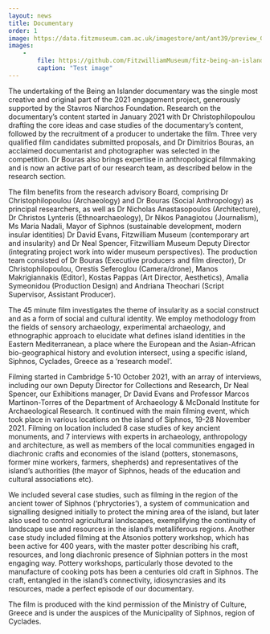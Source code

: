 ```yaml
---
layout: news
title: Documentary
order: 1
image: https://data.fitzmuseum.cam.ac.uk/imagestore/ant/ant39/preview_GR_19_1917_20_281_29.jpg
images:
    -
        file: https://github.com/FitzwilliamMuseum/fitz-being-an-islander/raw/main/_resources/Documentary_BeingAnIslander6.jpg
        caption: "Test image"
---
```


The undertaking of the Being an Islander documentary was the single most creative and original part of the 2021 engagement project, generously supported by the Stavros Niarchos Foundation. Research on the documentary’s content started in January 2021 with Dr Christophilopoulou drafting the core ideas and case studies of the documentary’s content, followed by the recruitment of a producer to undertake the film. Three very qualified film candidates submitted proposals, and Dr Dimitrios Bouras, an acclaimed documentarist and photographer was selected in the competition. Dr Bouras also brings expertise in anthropological filmmaking and is now an active part of our research team, as described below in the research section.

The film benefits from the research advisory Board, comprising Dr Christophilopoulou (Archaeology) and Dr Bouras (Social Anthropology) as principal researchers, as well as Dr Nicholas Anastasopoulos (Architecture), Dr Christos Lynteris (Ethnoarchaeology), Dr Nikos Panagiotou (Journalism), Ms Maria Nadali, Mayor of Siphnos (sustainable development, modern insular identities)
Dr David Evans, Fitzwilliam Museum (contemporary art and insularity) and Dr Neal Spencer, Fitzwilliam Museum Deputy Director (integrating project work into wider museum perspectives). The production team consisted of Dr Bouras (Executive producers and film director), Dr Christophilopoulou, Orestis Seferoglou (Camera/drone), Manos Makrigiannakis (Editor), Kostas Pappas (Art Director, Aesthetics), Amalia Symeonidou (Production Design) and Andriana Theochari (Script Supervisor, Assistant Producer).

The 45 minute film investigates the theme of insularity as a social construct and as a form of social and cultural identity. We employ methodology from the fields of sensory archaeology, experimental archaeology, and ethnographic approach to elucidate what defines island identities in the Eastern Mediterranean, a place where the European and the Asian-African bio-geographical history and evolution intersect, using a specific island, Siphnos, Cyclades, Greece as a ‘research model’.

Filming started in Cambridge 5-10 October 2021, with an array of interviews, including our own Deputy Director for Collections and Research, Dr Neal Spencer, our Exhibitions manager, Dr David Evans and Professor Marcos Martinon-Torres of the Department of Archaeology & McDonald Institute for Archaeological Research.  It continued with the main filming event, which took place in various locations on the island of Siphnos, 19-28 November 2021. Filming on location included 8 case studies of key ancient monuments, and 7 interviews with experts in archaeology, anthropology and architecture, as well as members of the local communities engaged in diachronic crafts and economies of the island (potters, stonemasons, former mine workers, farmers, shepherds) and representatives of the island’s authorities (the mayor of Siphnos, heads of the education and cultural associations etc).

We included several case studies, such as filming in the region of the ancient tower of Siphnos (‘phryctories’), a system of communication and signalling designed initially to protect the mining area of the island, but later also used to control agricultural landscapes, exemplifying the continuity of landscape use and resources in the island’s metalliferous regions. Another case study included filming at the Atsonios pottery workshop, which has been active for 400 years, with the master potter describing his craft, resources, and long diachronic presence of Siphnian potters in the most engaging way. Pottery workshops, particularly those devoted to the manufacture of cooking pots has been a centuries old craft in Siphnos. The craft, entangled in the island’s connectivity, idiosyncrasies and its resources, made a perfect episode of our documentary.

The film is produced with the kind permission of the Ministry of Culture, Greece and is under the auspices of the Municipality of Siphnos, region of Cyclades.
